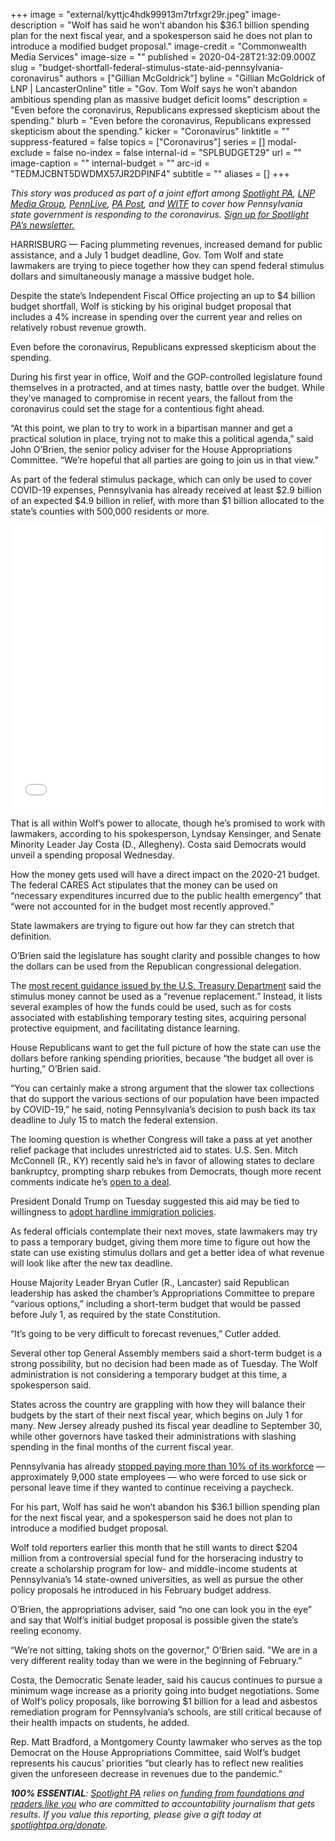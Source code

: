 +++
image = "external/kyttjc4hdk99913m7trfxgr29r.jpeg"
image-description = "Wolf has said he won’t abandon his $36.1 billion spending plan for the next fiscal year, and a spokesperson said he does not plan to introduce a modified budget proposal."
image-credit = "Commonwealth Media Services"
image-size = ""
published = 2020-04-28T21:32:09.000Z
slug = "budget-shortfall-federal-stimulus-state-aid-pennsylvania-coronavirus"
authors = ["Gillian McGoldrick"]
byline = "Gillian McGoldrick of LNP | LancasterOnline"
title = "Gov. Tom Wolf says he won’t abandon ambitious spending plan as massive budget deficit looms"
description = "Even before the coronavirus, Republicans expressed skepticism about the spending."
blurb = "Even before the coronavirus, Republicans expressed skepticism about the spending."
kicker = "Coronavirus"
linktitle = ""
suppress-featured = false
topics = ["Coronavirus"]
series = []
modal-exclude = false
no-index = false
internal-id = "SPLBUDGET29"
url = ""
image-caption = ""
internal-budget = ""
arc-id = "TEDMJCBNT5DWDMX57JR2DPINF4"
subtitle = ""
aliases = []
+++

<i>This story was produced as part of a joint effort among </i><a href="https://lesspage.com/"><i>Spotlight PA</i></a><i>, </i><a href="https://lancasteronline.com/"><i>LNP Media Group</i></a><i>, </i><a href="https://www.pennlive.com/"><i>PennLive</i></a><i>, </i><a href="https://papost.org/"><i>PA Post</i></a><i>, and </i><a href="https://www.witf.org/"><i>WITF</i></a><i> to cover how Pennsylvania state government is responding to the coronavirus. </i><a href="https://lesspage.com/newsletters"><i>Sign up for Spotlight PA’s newsletter.</i></a>

HARRISBURG — Facing plummeting revenues, increased demand for public assistance, and a July 1 budget deadline, Gov. Tom Wolf and state lawmakers are trying to piece together how they can spend federal stimulus dollars and simultaneously manage a massive budget hole.

Despite the state’s Independent Fiscal Office projecting an up to $4 billion budget shortfall, Wolf is sticking by his original budget proposal that includes a 4% increase in spending over the current year and relies on relatively robust revenue growth.

Even before the coronavirus, Republicans expressed skepticism about the spending.

During his first year in office, Wolf and the GOP-controlled legislature found themselves in a protracted, and at times nasty, battle over the budget. While they’ve managed to compromise in recent years, the fallout from the coronavirus could set the stage for a contentious fight ahead.

<script src="https://lesspage.com/embed.js" async></script><div data-spl-embed-version="1" data-spl-src="https://lesspage.com/embeds/donate/"></div>


“At this point, we plan to try to work in a bipartisan manner and get a practical solution in place, trying not to make this a political agenda,” said John O’Brien, the senior policy adviser for the House Appropriations Committee. “We’re hopeful that all parties are going to join us in that view.”

As part of the federal stimulus package, which can only be used to cover COVID-19 expenses, Pennsylvania has already received at least $2.9 billion of an expected $4.9 billion in relief, with more than $1 billion allocated to the state’s counties with 500,000 residents or more.

<iframe title="Expected federal stimulus dollars for Pa.'s largest counties" aria-label="Table" id="datawrapper-chart-zI3og" src="//datawrapper.dwcdn.net/zI3og/1/" scrolling="no" frameborder="0" style="width: 0; min-width: 100% !important; border: none;" height="454"></iframe><script type="text/javascript">!function(){"use strict";window.addEventListener("message",function(a){if(void 0!==a.data["datawrapper-height"])for(var e in a.data["datawrapper-height"]){var t=document.getElementById("datawrapper-chart-"+e)||document.querySelector("iframe[src*='"+e+"']");t&&(t.style.height=a.data["datawrapper-height"][e]+"px")}})}();
</script>

That is all within Wolf’s power to allocate, though he’s promised to work with lawmakers, according to his spokesperson, Lyndsay Kensinger, and Senate Minority Leader Jay Costa (D., Allegheny). Costa said Democrats would unveil a spending proposal Wednesday.

How the money gets used will have a direct impact on the 2020-21 budget. The federal CARES Act stipulates that the money can be used on “necessary expenditures incurred due to the public health emergency” that “were not accounted for in the budget most recently approved.”

State lawmakers are trying to figure out how far they can stretch that definition.

O’Brien said the legislature has sought clarity and possible changes to how the dollars can be used from the Republican congressional delegation.

The <a href="https://home.treasury.gov/system/files/136/Coronavirus-Relief-Fund-Guidance-for-State-Territorial-Local-and-Tribal-Governments.pdf">most recent guidance issued by the U.S. Treasury Department</a> said the stimulus money cannot be used as a “revenue replacement.” Instead, it lists several examples of how the funds could be used, such as for costs associated with establishing temporary testing sites, acquiring personal protective equipment, and facilitating distance learning.

House Republicans want to get the full picture of how the state can use the dollars before ranking spending priorities, because “the budget all over is hurting,” O’Brien said.

“You can certainly make a strong argument that the slower tax collections that do support the various sections of our population have been impacted by COVID-19,” he said, noting Pennsylvania’s decision to push back its tax deadline to July 15 to match the federal extension.

The looming question is whether Congress will take a pass at yet another relief package that includes unrestricted aid to states. U.S. Sen. Mitch McConnell (R., KY) recently said he’s in favor of allowing states to declare bankruptcy, prompting sharp rebukes from Democrats, though more recent comments indicate he’s <a href="https://www.politico.com/news/2020/04/27/mcconnell-aid-states-coronavirus-212424">open to a deal</a>.

President Donald Trump on Tuesday suggested this aid may be tied to willingness to <a href="https://www.politico.com/news/2020/04/28/trump-states-bailout-sanctuary-cities-215507">adopt hardline immigration policies</a>.

As federal officials contemplate their next moves, state lawmakers may try to pass a temporary budget, giving them more time to figure out how the state can use existing stimulus dollars and get a better idea of what revenue will look like after the new tax deadline.

House Majority Leader Bryan Cutler (R., Lancaster) said Republican leadership has asked the chamber’s Appropriations Committee to prepare “various options,” including a short-term budget that would be passed before July 1, as required by the state Constitution.

“It’s going to be very difficult to forecast revenues,” Cutler added.

Several other top General Assembly members said a short-term budget is a strong possibility, but no decision had been made as of Tuesday. The Wolf administration is not considering a temporary budget at this time, a spokesperson said.

States across the country are grappling with how they will balance their budgets by the start of their next fiscal year, which begins on July 1 for many. New Jersey already pushed its fiscal year deadline to September 30, while other governors have tasked their administrations with slashing spending in the final months of the current fiscal year.

Pennsylvania has already <a href="https://lesspage.com/news/2020/04/pennsylvania-coronavirus-freezes-paychecks-state-employees/">stopped paying more than 10% of its workforce</a> — approximately 9,000 state employees — who were forced to use sick or personal leave time if they wanted to continue receiving a paycheck.

For his part, Wolf has said he won’t abandon his $36.1 billion spending plan for the next fiscal year, and a spokesperson said he does not plan to introduce a modified budget proposal.

<script src="https://lesspage.com/embed.js" async></script><div data-spl-embed-version="1" data-spl-src="https://lesspage.com/embeds/newsletter/"></div>


Wolf told reporters earlier this month that he still wants to direct $204 million from a controversial special fund for the horseracing industry to create a scholarship program for low- and middle-income students at Pennsylvania’s 14 state-owned universities, as well as pursue the other policy proposals he introduced in his February budget address.

O’Brien, the appropriations adviser, said “no one can look you in the eye” and say that Wolf’s initial budget proposal is possible given the state’s reeling economy.

“We’re not sitting, taking shots on the governor," O’Brien said. "We are in a very different reality today than we were in the beginning of February.”

Costa, the Democratic Senate leader, said his caucus continues to pursue a minimum wage increase as a priority going into budget negotiations. Some of Wolf’s policy proposals, like borrowing $1 billion for a lead and asbestos remediation program for Pennsylvania’s schools, are still critical because of their health impacts on students, he added.

Rep. Matt Bradford, a Montgomery County lawmaker who serves as the top Democrat on the House Appropriations Committee, said Wolf’s budget represents his caucus’ priorities “but clearly has to reflect new realities given the unforeseen decrease in revenues due to the pandemic.”

<i><b>100% ESSENTIAL</b></i><i>: </i><a href="https://lesspage.com/"><i>Spotlight PA</i></a><i> relies on</i><a href="https://lesspage.com/support"><i> funding from foundations and readers like you</i></a><i> who are committed to accountability journalism that gets results. If you value this reporting, please give a gift today at </i><a href="https://lesspage.com/donate"><i>spotlightpa.org/donate</i></a><i>.</i>
